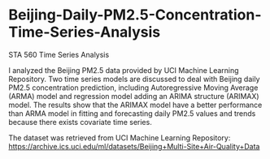 # Beijing-Daily-PM2.5-Concentration-Time-Series-Analysis
STA 560 Time Series Analysis

I analyzed the Beijing PM2.5 data provided by UCI Machine Learning Repository. Two time series models are discussed to deal with Beijing daily PM2.5 concentration prediction, including Autoregressive Moving Average (ARMA) model and regression model adding an ARIMA structure (ARIMAX) model. The results show that the
ARIMAX model have a better performance than ARMA model in fitting and forecasting daily PM2.5 values and trends because there exists covariate time series.

The dataset was retrieved from UCI Machine Learning Repository: https://archive.ics.uci.edu/ml/datasets/Beijing+Multi-Site+Air-Quality+Data
